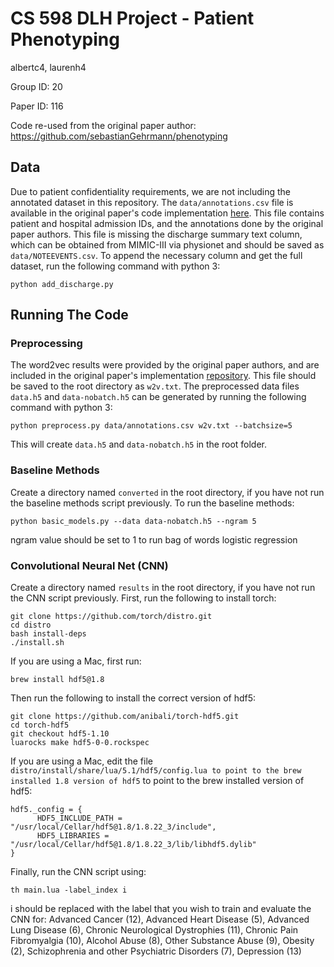 # CS 598 DLH Project - Patient Phenotyping

albertc4, laurenh4

Group ID: 20

Paper ID: 116

Code re-used from the original paper author: https://github.com/sebastianGehrmann/phenotyping

## Data

Due to patient confidentiality requirements, we are not including the annotated dataset in this repository. The `data/annotations.csv` file is available in the original paper's code implementation [here](https://github.com/sebastianGehrmann/phenotyping). This file contains patient and hospital admission IDs, and the annotations done by the original paper authors. This file is missing the discharge summary text column, which can be obtained from MIMIC-III via physionet and should be saved as `data/NOTEEVENTS.csv`. To append the necessary column and get the full dataset, run the following command with python 3:

```
python add_discharge.py
```

## Running The Code

### Preprocessing

The word2vec results were provided by the original paper authors, and are included in the original paper's implementation [repository](https://github.com/sebastianGehrmann/phenotyping). This file should be saved to the root directory as `w2v.txt`. The preprocessed data files `data.h5` and `data-nobatch.h5` can be generated by running the following command with python 3:

```
python preprocess.py data/annotations.csv w2v.txt --batchsize=5
```

This will create `data.h5` and `data-nobatch.h5` in the root folder.

### Baseline Methods

Create a directory named `converted` in the root directory, if you have not run the baseline methods script previously. To run the baseline methods:

```
python basic_models.py --data data-nobatch.h5 --ngram 5
```

ngram value should be set to 1 to run bag of words logistic regression

### Convolutional Neural Net (CNN)

Create a directory named `results` in the root directory, if you have not run the CNN script previously. First, run the following to install torch:

```
git clone https://github.com/torch/distro.git
cd distro
bash install-deps
./install.sh
```

If you are using a Mac, first run:

```
brew install hdf5@1.8
```

Then run the following to install the correct version of hdf5:

```
git clone https://github.com/anibali/torch-hdf5.git
cd torch-hdf5
git checkout hdf5-1.10 
luarocks make hdf5-0-0.rockspec
```

If you are using a Mac, edit the file `distro/install/share/lua/5.1/hdf5/config.lua to point to the brew installed 1.8 version of hdf5` to point to the brew installed version of hdf5:

```
hdf5._config = {
      HDF5_INCLUDE_PATH = "/usr/local/Cellar/hdf5@1.8/1.8.22_3/include",
      HDF5_LIBRARIES = "/usr/local/Cellar/hdf5@1.8/1.8.22_3/lib/libhdf5.dylib"
}
```

Finally, run the CNN script using:

```
th main.lua -label_index i
```

i should be replaced with the label that you wish to train and evaluate the CNN for: Advanced Cancer (12), Advanced Heart Disease (5), Advanced Lung Disease (6), Chronic Neurological Dystrophies (11), Chronic Pain Fibromyalgia (10), Alcohol Abuse (8), Other Substance Abuse (9), Obesity (2), Schizophrenia and other Psychiatric Disorders (7), Depression (13)
